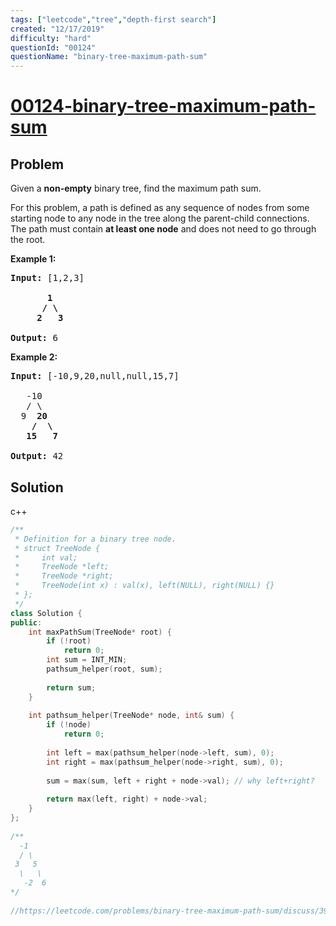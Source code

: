 ```yaml
---
tags: ["leetcode","tree","depth-first search"]
created: "12/17/2019"
difficulty: "hard"
questionId: "00124"
questionName: "binary-tree-maximum-path-sum"
---
```


# <a href="https://leetcode.com/problems/binary-tree-maximum-path-sum/" target="_blank">00124-binary-tree-maximum-path-sum</a>

## Problem
<div><p>Given a <strong>non-empty</strong> binary tree, find the maximum path sum.</p>

<p>For this problem, a path is defined as any sequence of nodes from some starting node to any node in the tree along the parent-child connections. The path must contain <strong>at least one node</strong> and does not need to go through the root.</p>

<p><strong>Example 1:</strong></p>

<pre><strong>Input:</strong> [1,2,3]

       <strong>1</strong>
      <strong>/ \</strong>
     <strong>2</strong>   <strong>3</strong>

<strong>Output:</strong> 6
</pre>

<p><strong>Example 2:</strong></p>

<pre><strong>Input:</strong> [-10,9,20,null,null,15,7]

&nbsp;  -10
&nbsp; &nbsp;/ \
&nbsp; 9 &nbsp;<strong>20</strong>
&nbsp; &nbsp; <strong>/ &nbsp;\</strong>
&nbsp; &nbsp;<strong>15 &nbsp; 7</strong>

<strong>Output:</strong> 42
</pre>
</div>

## Solution

c++
```c++
/**
 * Definition for a binary tree node.
 * struct TreeNode {
 *     int val;
 *     TreeNode *left;
 *     TreeNode *right;
 *     TreeNode(int x) : val(x), left(NULL), right(NULL) {}
 * };
 */
class Solution {
public:
    int maxPathSum(TreeNode* root) {
        if (!root)
            return 0;
        int sum = INT_MIN;
        pathsum_helper(root, sum);
        
        return sum;
    }
    
    int pathsum_helper(TreeNode* node, int& sum) {
        if (!node)
            return 0;
        
        int left = max(pathsum_helper(node->left, sum), 0);
        int right = max(pathsum_helper(node->right, sum), 0);
        
        sum = max(sum, left + right + node->val); // why left+right?
        
        return max(left, right) + node->val;
    }
};
​
/**
  -1
  / \
 3   5
  \   \
   -2  6
*/
​
//https://leetcode.com/problems/binary-tree-maximum-path-sum/discuss/39775/Accepted-short-solution-in-Java
​
```
